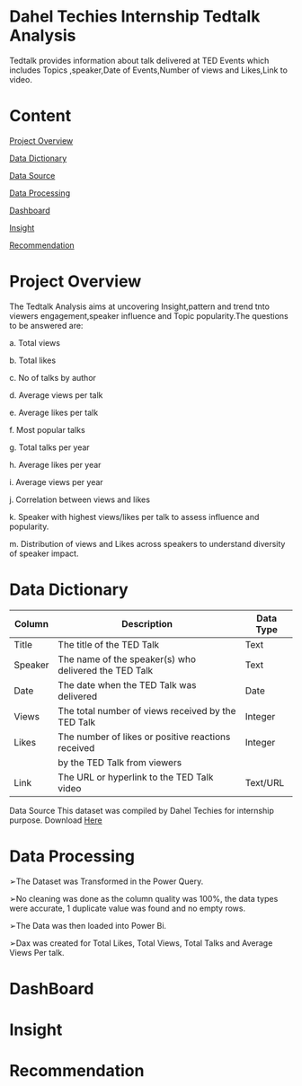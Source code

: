 # Dahel Techies Internship Tedtalk Analysis
Tedtalk provides information about talk delivered at TED Events which includes Topics ,speaker,Date of Events,Number of views and Likes,Link to video. 


# Content 
[Project Overview](#project-overview)

[Data Dictionary](#data-dictionary) 

[Data Source](data-source)

[Data Processing](#data-processing)

[Dashboard](#dashboard) 

[Insight](#insight)

[Recommendation](#recommendation)

# Project Overview 
The Tedtalk Analysis aims at uncovering Insight,pattern and trend tnto viewers engagement,speaker influence and Topic popularity.The questions to be answered are:

a. Total views
  
b. Total likes
  
c.  No of talks by author
  
d. Average views per talk
  
e. Average likes per talk

f. Most popular talks

g. Total talks per year
  
h.  Average likes per year
  
i.  Average views per year
  
j.  Correlation between views and likes
  
  
k.  Speaker with highest views/likes per talk to assess influence and popularity.
   
m. Distribution of views and Likes across speakers to understand diversity of speaker impact.

# Data Dictionary 

| Column   | Description                                            | Data Type |
|----------|--------------------------------------------------------|-----------|
| Title    | The title of the TED Talk                              | Text      |
| Speaker  | The name of the speaker(s) who delivered the TED Talk  | Text      |
| Date     | The date when the TED Talk was delivered               | Date      |
| Views    | The total number of views received by the TED Talk     | Integer   |
| Likes    | The number of likes or positive reactions received     | Integer   |
|          | by the TED Talk from viewers                           |           |
| Link     | The URL or hyperlink to the TED Talk video             | Text/URL  |


Data Source 
This dataset was compiled by Dahel Techies for internship purpose.
Download [Here](https://docs.google.com/spreadsheets/d/1LZx_TUD3n2v5OdXEjFFKqI3Dbt4FjYIp/edit?usp=drivesdk&ouid=115085326801434600917&rtpof=true&sd=true)

# Data Processing 

➢The Dataset was Transformed in the Power Query.

➢No cleaning was done as the column quality was 100%, the data types were 
accurate, 1 duplicate value was found and no empty rows.

➢The Data was then loaded into Power Bi.

➢Dax was created for Total Likes, Total Views, Total Talks and Average Views Per talk.


# DashBoard



# Insight


# Recommendation
